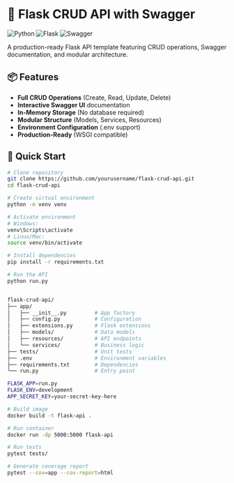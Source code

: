 # 🚀 Flask CRUD API with Swagger

![Python](https://img.shields.io/badge/python-3.8%2B-blue)
![Flask](https://img.shields.io/badge/flask-2.3.2-green)
![Swagger](https://img.shields.io/badge/swagger-supported-yellow)

A production-ready Flask API template featuring CRUD operations, Swagger documentation, and modular architecture.

## 📦 Features
- **Full CRUD Operations** (Create, Read, Update, Delete)
- **Interactive Swagger UI** documentation
- **In-Memory Storage** (No database required)
- **Modular Structure** (Models, Services, Resources)
- **Environment Configuration** (.env support)
- **Production-Ready** (WSGI compatible)

## 🚀 Quick Start
```bash
# Clone repository
git clone https://github.com/yourusername/flask-crud-api.git
cd flask-crud-api

# Create virtual environment
python -m venv venv

# Activate environment
# Windows:
venv\Scripts\activate
# Linux/Mac:
source venv/bin/activate

# Install dependencies
pip install -r requirements.txt

# Run the API
python run.py


flask-crud-api/
├── app/
│   ├── __init__.py         # App factory
│   ├── config.py           # Configuration
│   ├── extensions.py       # Flask extensions
│   ├── models/             # Data models
│   ├── resources/          # API endpoints
│   └── services/           # Business logic
├── tests/                  # Unit tests
├── .env                    # Environment variables
├── requirements.txt        # Dependencies
└── run.py                  # Entry point

FLASK_APP=run.py
FLASK_ENV=development
APP_SECRET_KEY=your-secret-key-here

# Build image
docker build -t flask-api .

# Run container
docker run -dp 5000:5000 flask-api

# Run tests
pytest tests/

# Generate coverage report
pytest --cov=app --cov-report=html